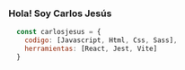 ### Hola! Soy Carlos Jesús
```js
  const carlosjesus = {
    codigo: [Javascript, Html, Css, Sass],
    herramientas: [React, Jest, Vite]
  }
```

